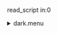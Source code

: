 read_script in:0<details><summary>dark.menu</summary><blockquote><pre>read_script in:0<details><summary>dark.cbk</summary><blockquote><pre>read_script in:0<details><summary>setupDark.rcp</summary><blockquote><pre>shut	in
The above script included:0.0 seconds of data collection</pre></blockquote></details>read_script out {runTime} {runTime2}read_script in:0<details><summary>dark_01wave_1beam_1sums_16rep_BOTH.rcp</summary><blockquote><pre>data	rcam	both	656.28	1
data	rcam	both	656.28	1
data	rcam	both	656.28	1
data	rcam	both	656.28	1
data	rcam	both	656.28	1
data	rcam	both	656.28	1
data	rcam	both	656.28	1
data	rcam	both	656.28	1
data	rcam	both	656.28	1
data	rcam	both	656.28	1
data	rcam	both	656.28	1
data	rcam	both	656.28	1
data	rcam	both	656.28	1
data	rcam	both	656.28	1
data	rcam	both	656.28	1
data	rcam	both	656.28	1
The above script included:9.92 seconds of data collection</pre></blockquote></details>read_script out {runTime} {runTime2}read_script in:0<details><summary>dark_01wave_1beam_16sums_1rep_BOTH.rcp</summary><blockquote><pre>data	rcam	both	656.28	16
The above script included:5.42 seconds of data collection</pre></blockquote></details>read_script out {runTime} {runTime2}The above script included:0.0 seconds of data collection</pre></blockquote></details>read_script out {runTime} {runTime2}The above script included:0.0 seconds of data collection</pre></blockquote></details>